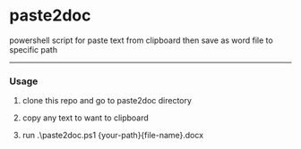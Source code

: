 # paste2doc
powershell script for paste text from clipboard then save as word file to specific path

---

### Usage

1. clone this repo and go to paste2doc directory

2. copy any text to want to clipboard

3. run .\paste2doc.ps1 {your-path}\{file-name}.docx


